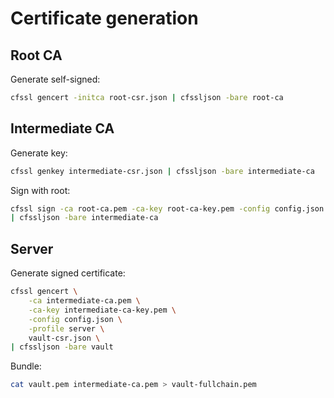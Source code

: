 # Certificate generation

## Root CA

Generate self-signed:

```bash
cfssl gencert -initca root-csr.json | cfssljson -bare root-ca
```

## Intermediate CA

Generate key:

```bash
cfssl genkey intermediate-csr.json | cfssljson -bare intermediate-ca
```

Sign with root:

```bash
cfssl sign -ca root-ca.pem -ca-key root-ca-key.pem -config config.json -profile intermediate intermediate-ca.csr \
| cfssljson -bare intermediate-ca
```

## Server

Generate signed certificate:

```bash
cfssl gencert \
    -ca intermediate-ca.pem \
    -ca-key intermediate-ca-key.pem \
    -config config.json \
    -profile server \
    vault-csr.json \
| cfssljson -bare vault
```

Bundle:

```bash
cat vault.pem intermediate-ca.pem > vault-fullchain.pem
```
